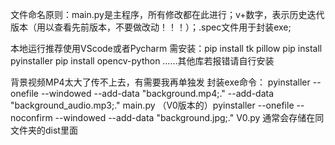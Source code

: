 文件命名原则：main.py是主程序，所有修改都在此进行；v+数字，表示历史迭代版本（用以查看先前版本，不要做改动！！！）；.spec文件用于封装exe;

本地运行推荐使用VScode或者Pycharm
需安装：pip install tk pillow
pip install pyinstaller
pip install opencv-python
……其他库若报错请自行安装

背景视频MP4太大了传不上去，有需要我再单独发
封装exe命令：
pyinstaller --onefile --windowed --add-data "background.mp4;." --add-data "background_audio.mp3;." main.py
（V0版本的）pyinstaller --onefile --noconfirm --windowed --add-data "background.jpg;." V0.py
通常会存储在同文件夹的dist里面
